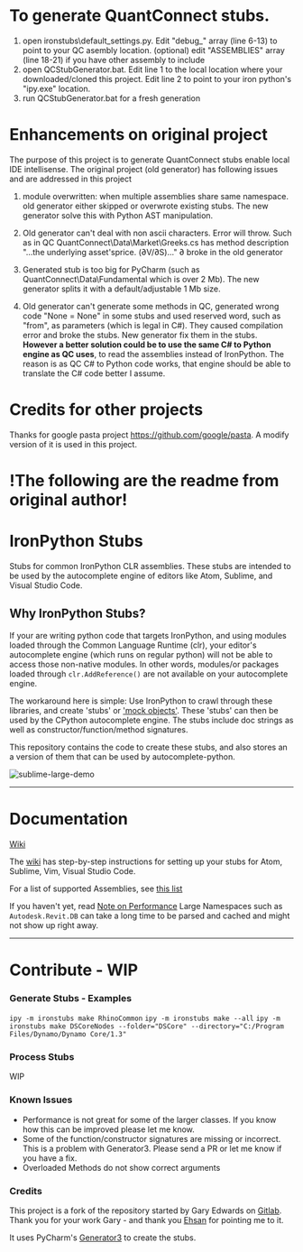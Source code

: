 
# To generate QuantConnect stubs. 
1. open ironstubs\default_settings.py. Edit "debug_" array (line 6-13) to point to your QC asembly location. (optional) edit "ASSEMBLIES" array (line 18-21) if you have other assembly to include
2. open QCStubGenerator.bat. Edit line 1 to the local location where your downloaded/cloned this project. Edit line 2 to point to your iron python's "ipy.exe" location.
3. run QCStubGenerator.bat for a fresh generation

# Enhancements on original project
The purpose of this project is to generate QuantConnect stubs enable local IDE intellisense.
The original project (old generator) has following issues and are addressed in this project
1. module overwritten: when multiple assemblies share same namespace. old generator either skipped or overwrote existing stubs.  The new generator solve this with Python AST manipulation.
 
2. Old generator can't deal with non ascii characters. Error will throw. Such as in QC QuantConnect\Data\Market\Greeks.cs has method description "...the underlying asset'sprice. (∂V/∂S)..." ∂ broke in the old generator

3. Generated stub is too big for PyCharm (such as QuantConnect\Data\Fundamental which is over 2 Mb). The new generator splits it with a default/adjustable 1 Mb size.

4. Old generator can't generate some methods in QC, generated wrong code "None = None" in some stubs and used reserved word, such as "from", as parameters (which is legal in C#). They caused compilation error and broke the stubs.  New generator fix them in the stubs. <b>However a better solution could be to use the same C# to Python engine as QC uses</b>, to read the assemblies instead of IronPython. The reason is as QC C# to Python code works, that engine should be able to translate the C# code better I assume.   

# Credits for other projects
Thanks for google pasta project https://github.com/google/pasta. A modify version of it is used in this project. 

# !The following are the readme from original author!

# IronPython Stubs

Stubs for common IronPython CLR assemblies.
These stubs are intended to be used by the autocomplete engine of editors like Atom, Sublime, and Visual Studio Code.

## Why IronPython Stubs?

If your are writing python code that targets IronPython, and using modules loaded through the Common Language Runtime (clr),
your editor's autocomplete engine (which runs on regular python) will not be able to access those non-native modules.
In other words, modules/or packages loaded through `clr.AddReference()` are not available on your autocomplete engine.

The workaround here is simple: Use IronPython to crawl through these libraries,
and create 'stubs' or ['mock objects'](https://en.wikipedia.org/wiki/Mock_object).
These 'stubs' can then be used by the CPython autocomplete engine.
The stubs include doc strings as well as constructor/function/method signatures.

This repository contains the code to create these stubs, and also stores an
a version of them that can be used by autocomplete-python.

![sublime-large-demo](https://github.com/gtalarico/ironpython-stubs/blob/master/docs/sublime/sublime-demo-large.gif)

------------------------------------

# Documentation

[Wiki](https://github.com/gtalarico/ironpython-stubs/wiki)

The [wiki](https://github.com/gtalarico/ironpython-stubs/wiki) has step-by-step instructions for setting up your stubs for Atom, Sublime, Vim, Visual Studio Code.

For a list of supported Assemblies, see [this list](https://github.com/gtalarico/ironpython-stubs/tree/master/logs)

If you haven't yet, read [Note on Performance](https://github.com/gtalarico/ironpython-stubs/wiki/A-Note-on-Performance)
Large Namespaces such as `Autodesk.Revit.DB` can take a long time to be parsed and cached and might not show up right away.

------------------------------------

# Contribute - WIP

### Generate Stubs - Examples
`ipy -m ironstubs make RhinoCommon`
`ipy -m ironstubs make --all`
`ipy -m ironstubs make DSCoreNodes --folder="DSCore" --directory="C:/Program Files/Dynamo/Dynamo Core/1.3"`
### Process Stubs
WIP

### Known Issues
* Performance is not great for some of the larger classes. If you know how this can be improved please let me know.
* Some of the function/constructor signatures are missing or incorrect. This is a problem with Generator3. Please send a PR or let me know if you have a fix.
* Overloaded Methods do not show correct arguments

### Credits
This project is a fork of the repository started by Gary Edwards on [Gitlab](https://gitlab.com/reje/revit-python-stubs).
Thank you for your work Gary - and thank you [Ehsan](https://github.com/eirannejad) for pointing me to it.

It uses PyCharm's [Generator3](https://github.com/JetBrains/intellij-community/blob/master/python/helpers/generator3.py)
to create the stubs.

